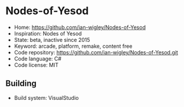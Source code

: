 # Nodes-of-Yesod

- Home: https://github.com/ian-wigley/Nodes-of-Yesod
- Inspiration: Nodes of Yesod
- State: beta, inactive since 2015
- Keyword: arcade, platform, remake, content free
- Code repository: https://github.com/ian-wigley/Nodes-of-Yesod.git
- Code language: C#
- Code license: MIT

## Building

- Build system: VisualStudio
